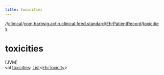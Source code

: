 ```yaml
---
title: toxicities
---
```

//[clinical](../../../index.html)/[com.hartwig.actin.clinical.feed.standard](../index.html)/[EhrPatientRecord](index.html)/[toxicities](toxicities.html)



# toxicities



[JVM]\
val [toxicities](toxicities.html): [List](https://kotlinlang.org/api/latest/jvm/stdlib/kotlin.collections/-list/index.html)&lt;[EhrToxicity](../-ehr-toxicity/index.html)&gt;




